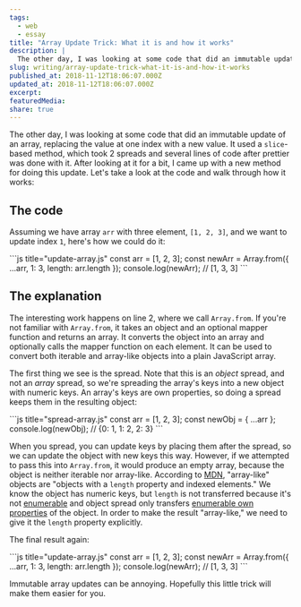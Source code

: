 ```yaml
---
tags:
  - web
  - essay
title: "Array Update Trick: What it is and how it works"
description: |
  The other day, I was looking at some code that did an immutable update of an array, replacing the value at one index with a new value. It used a slice-based method, which took 2 spreads and several lines of code after prettier was done with it. After looking at it for a bit, I \[…]
slug: writing/array-update-trick-what-it-is-and-how-it-works
published_at: 2018-11-12T18:06:07.000Z
updated_at: 2018-11-12T18:06:07.000Z
excerpt:
featuredMedia:
share: true
---
```


The other day, I was looking at some code that did an immutable update of an array, replacing the value at one index with a new value. It used a `slice`-based method, which took 2 spreads and several lines of code after prettier was done with it. After looking at it for a bit, I came up with a new method for doing this update. Let's take a look at the code and walk through how it works:

## The code

Assuming we have array `arr` with three element, `[1, 2, 3]`, and we want to update index `1`, here's how we could do it:

<InternalEmbed title="gistpens/update-array-hack" url="/vault/gistpens/update-array-hack.md">
```js title="update-array.js"
const arr = [1, 2, 3];
const newArr = Array.from({ ...arr, 1: 3, length: arr.length });
console.log(newArr); // [1, 3, 3]
```
</InternalEmbed>

## The explanation

The interesting work happens on line 2, where we call `Array.from`. If you're not familiar with `Array.from`, it takes an object and an optional mapper function and returns an array. It converts the object into an array and optionally calls the mapper function on each element. It can be used to convert both iterable and array-like objects into a plain JavaScript array.

The first thing we see is the spread. Note that this is an _object_ spread, and not an _array_ spread, so we're spreading the array's keys into a new object with numeric keys. An array's keys are own properties, so doing a spread keeps them in the resulting object:

<InternalEmbed title="gistpens/update-array-hack" url="/vault/gistpens/update-array-hack.md">
```js title="spread-array.js"
const arr = [1, 2, 3];
const newObj = { ...arr };
console.log(newObj); // {0: 1, 1: 2, 2: 3}
```
</InternalEmbed>

When you spread, you can update keys by placing them after the spread, so we can update the object with new keys this way.
However, if we attempted to pass this into `Array.from`, it would produce an empty array, because the object is neither iterable nor array-like. According to [MDN](https://developer.mozilla.org/en-US/docs/Web/JavaScript/Reference/Global_Objects/Array/from#Description), "array-like" objects are "objects with a `length` property and indexed elements." We know the object has numeric keys, but `length` is not transferred because it's not [enumerable](https://developer.mozilla.org/en-US/docs/Web/JavaScript/Reference/Global_Objects/Array/length) and object spread only transfers [enumerable own properties](http://2ality.com/2016/10/rest-spread-properties.html) of the object. In order to make the result "array-like," we need to give it the `length` property explicitly.

The final result again:

<InternalEmbed title="gistpens/update-array-hack" url="/vault/gistpens/update-array-hack.md">
```js title="update-array.js"
const arr = [1, 2, 3];
const newArr = Array.from({ ...arr, 1: 3, length: arr.length });
console.log(newArr); // [1, 3, 3]
```
</InternalEmbed>

Immutable array updates can be annoying. Hopefully this little trick will make them easier for you.
